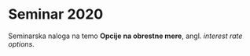 # Seminar 2020
Seminarska naloga na temo **Opcije na obrestne mere**, angl. *interest rate options*.
